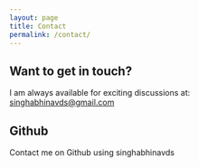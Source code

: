 ```yaml
---
layout: page
title: Contact
permalink: /contact/
---
```


## Want to get in touch?

I am always available for exciting discussions at: [singhabhinavds@gmail.com][email]

## Github

Contact me on Github using singhabhinavds


[email]: mailto:singhabhinavds@gmail.com